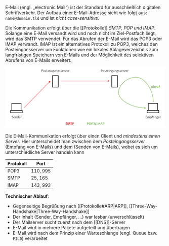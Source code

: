 E-Mail (engl. „electronic Mail“) ist der Standard für ausschließlich digitalen Schriftverkehr. Der Aufbau einer E-Mail-Adresse sieht wie folgt aus: `name@domain.tld` und ist *nicht case-sensitive*.

Die Kommunikation erfolgt über die [[Protokolle]] *SMTP, POP und IMAP*. Solange eine E-Mail versandt wird und noch nicht im Ziel-Postfach liegt, wird das SMTP verwendet. Für das Abrufen der E-Mail wird das POP3 oder IMAP verwandt. IMAP ist ein alternatives Protokoll zu POP3, welches den Posteingansserver um Funktionen wie ein lokales Ablageverzeichnis zum langfristigen Speichern von E-Mails und der Möglichkeit des selektiven Abrufens von E-Mails erweitert.

![](../_Medien/Mailserver.png)

Die E-Mail-Kommunikation erfolgt über einen Client und *mindestens einen Server*. Hier unterscheidet man zwischen dem *Posteingangsserver* (Empfang von E-Mails) und dem  (Senden von E-Mails), wobei es sich um unterschiedliche Server handeln kann

| Protokoll | Port     |
|-----------|----------|
| POP3      | 110, 995 |
| SMTP      | 25, 165  |
| IMAP      | 143, 993 |

**Technischer Ablauf**:
- Gegenseitige Begrüßung nach [[Protokolle#ARP|ARP]], [[Three-Way-Handshake|Three-Way-Handshake]] 
- Der Inhalt (Sender, Empfänger, …) war lesbar (unverschlüsselt) 
- Der Mailserver sucht zuerst nach dem [[DNS]]-Server 
- E-Mail wird in mehrere Pakete aufgeteilt und übertragen 
- E-Mail wird nach dem Prinzip einer Warteschlange (engl. Queue bzw. `FIL0`) verarbeitet

